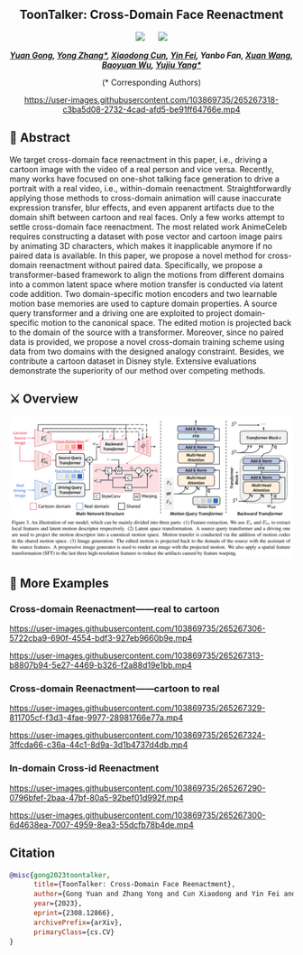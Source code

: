 <div align="center">

<h2>ToonTalker: Cross-Domain Face Reenactment </h2> 

 <a href='https://arxiv.org/abs/2308.12866'><img src='https://img.shields.io/badge/ArXiv-2305.18247-red'></a> &nbsp;&nbsp;&nbsp;&nbsp;&nbsp;<a href='https://github.com/OpenTalker/ToonTalker'><img src='https://img.shields.io/badge/Project-Page-Green'></a> 
  
<!-- ## <b><font color="red"> TaleCrafter </font>: Interactive Story Visualization with Multiple Characters</b> -->

_**[Yuan Gong](https://github.com/yuanygong), [Yong Zhang*](https://yzhang2016.github.io/), [Xiaodong Cun](http://vinthony.github.io/), [Yin Fei](https://github.com/FeiiYin), Yanbo Fan, [Xuan Wang](https://xuanwangvc.github.io/),<br> [Baoyuan Wu](https://sds.cuhk.edu.cn/en/teacher/322), [Yujiu Yang*](https://sites.google.com/view/iigroup-thu/home)**_
  
(* Corresponding Authors)


https://user-images.githubusercontent.com/103869735/265267318-c3ba5d08-2732-4cad-afd5-be91ff64766e.mp4
 
<!-- <table class="center">
<td><img src="assets/demo1.gif"></td>
<td><img src="assets/demo2.gif"></td>
<td><img src="assets/demo3.gif"></td>
</table > -->

  </div>

## 🎏 Abstract
We target cross-domain face reenactment in this paper, i.e., driving a cartoon image with the video of a real person and vice versa. 
Recently, many works have focused on one-shot talking face generation to drive a portrait with a real video, i.e., within-domain reenactment. 
Straightforwardly applying those methods to cross-domain animation will cause inaccurate expression transfer, blur effects, and even apparent artifacts due to the domain shift between cartoon and real faces. 
Only a few works attempt to settle cross-domain face reenactment. 
The most related work AnimeCeleb requires constructing a dataset with pose vector and cartoon image pairs by animating 3D characters, which makes it inapplicable anymore if no paired data is available. 
In this paper, we propose a novel method for cross-domain reenactment without paired data. 
Specifically, we propose a transformer-based framework to align the motions from different domains into a common latent space where motion transfer is conducted via latent code addition. 
Two domain-specific motion encoders and two learnable motion base memories are used to capture domain properties. 
A source query transformer and a driving one are exploited to project domain-specific motion to the canonical space. 
The edited motion is projected back to the domain of the source with a transformer. 
Moreover, since no paired data is provided, we propose a novel cross-domain training scheme using data from two domains with the designed analogy constraint. 
Besides, we contribute a cartoon dataset in Disney style. 
Extensive evaluations demonstrate the superiority of our method over competing methods.

<!-- <details><summary>CLICK for the full abstract</summary> -->



> 
<!-- </details> -->
<!-- <p align="center"> <img src="docs/static/images/teaser.jpg" width="100%"> </p> -->
  
## ⚔️ Overview

<p align="center"> <img src="docs/static/images/pipeline.png" width="700px"> </p>
<!-- <p align="center"> <img src="assets/pipeline.jpg" width="100%"> </p> -->

## 🌰 More Examples
### Cross-domain Reenactment——real to cartoon
https://user-images.githubusercontent.com/103869735/265267306-5722cba9-690f-4554-bdf3-927eb9660b9e.mp4

https://user-images.githubusercontent.com/103869735/265267313-b8807b94-5e27-4469-b326-f2a88d19e1bb.mp4

### Cross-domain Reenactment——cartoon to real
https://user-images.githubusercontent.com/103869735/265267329-811705cf-f3d3-4fae-9977-28981766e77a.mp4

https://user-images.githubusercontent.com/103869735/265267324-3ffcda66-c36a-44c1-8d9a-3d1b4737d4db.mp4

### In-domain Cross-id Reenactment
https://user-images.githubusercontent.com/103869735/265267290-0796bfef-2baa-47bf-80a5-92bef01d992f.mp4

https://user-images.githubusercontent.com/103869735/265267300-6d4638ea-7007-4959-8ea3-55dcfb78b4de.mp4


## Citation
```bib
@misc{gong2023toontalker,
      title={ToonTalker: Cross-Domain Face Reenactment}, 
      author={Gong Yuan and Zhang Yong and Cun Xiaodong and Yin Fei and Fan Yanbo and Wang Xuan and Wu Baoyuan and Yang Yujiu},
      year={2023},
      eprint={2308.12866},
      archivePrefix={arXiv},
      primaryClass={cs.CV}
}
```

